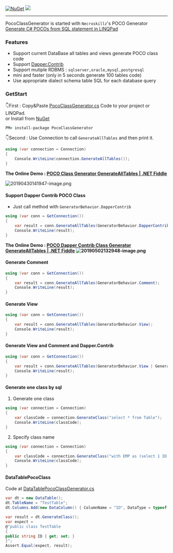 [![NuGet](https://img.shields.io/nuget/v/PocoClassGenerator.svg)](https://www.nuget.org/packages/PocoClassGenerator)
![](https://img.shields.io/nuget/dt/PocoClassGenerator.svg)

---

PocoClassGenerator is started with `Necroskillz`'s POCO Generator [Generate C# POCOs from SQL statement in LINQPad ](http://www.necronet.org/archive/2012/10/09/generate-c-pocos-from-sql-statement-in-linqpad.aspx)

### Features

- Support current DataBase all tables and views generate POCO class code
- Support [Dapper.Contrib](https://github.com/StackExchange/Dapper/tree/master/Dapper.Contrib)
- Support mutiple RDBMS : `sqlserver,oracle,mysql,postgresql`
- mini and faster (only in 5 seconds generate 100 tables code)
- Use appropriate dialect schema table SQL for each database query

### GetStart

👇First :  Copy&Paste [PocoClassGenerator.cs](PocoClassGenerator/PocoClassGenerator/PocoClassGenerator.cs) Code to your project or LINQPad.  
or Install from [NuGet](https://www.nuget.org/packages/PocoClassGenerator/)
```cmd
PM> install-package PocoClassGenerator
```

👇Second :  Use Connection to call `GenerateAllTables` and then print it.
```C#
using (var connection = Connection)
{
	Console.WriteLine(connection.GenerateAllTables());
}
```

**The Online Demo : [POCO Class Generator GenerateAllTables  | .NET Fiddle](https://dotnetfiddle.net/GkdqsU)**

![20190430141947-image.png](https://raw.githubusercontent.com/shps951023/ImageHosting/master/img/20190430141947-image.png)

#### Support Dapper Contrib POCO Class
- Just call method with `GeneratorBehavior.DapperContrib`

```C#
using (var conn = GetConnection())
{
    var result = conn.GenerateAllTables(GeneratorBehavior.DapperContrib);
    Console.WriteLine(result);
}
```
**The Online Demo : [POCO Dapper Contrib Class Generator GenerateAllTables | .NET Fiddle](https://dotnetfiddle.net/yeuK1E)
![20190502132948-image.png](https://raw.githubusercontent.com/shps951023/ImageHosting/master/img/20190502132948-image.png)**


#### Generate Comment

```C#
using (var conn = GetConnection())
{
    var result = conn.GenerateAllTables(GeneratorBehavior.Comment);
    Console.WriteLine(result);
}
```

#### Generate View

```C#
using (var conn = GetConnection())
{
    var result = conn.GenerateAllTables(GeneratorBehavior.View);
    Console.WriteLine(result);
}
```

#### Generate View and Comment and Dapper.Contrib

```C#
using (var conn = GetConnection())
{
    var result = conn.GenerateAllTables(GeneratorBehavior.View | GeneratorBehavior.Comment | GeneratorBehavior.DapperContrib);
    Console.WriteLine(result);
}
```

#### Generate one class by sql

1. Generate one class
```C#
using (var connection = Connection)
{
	var classCode = connection.GenerateClass("select * from Table");
	Console.WriteLine(classCode);
}
```

2. Specify class name
```C#
using (var connection = Connection)
{
	var classCode = connection.GenerateClass("with EMP as (select 1 ID,'WeiHan' Name,25 Age) select * from EMP", className: "EMP");
	Console.WriteLine(classCode);
}
```


#### DataTablePocoClass
Code at [DataTablePocoClassGenerator.cs](https://github.com/shps951023/PocoClassGenerator/blob/master/PocoClassGenerator/PocoClassGenerator/DataTablePocoClassGenerator.cs)

```C#
var dt = new DataTable();
dt.TableName = "TestTable";
dt.Columns.Add(new DataColumn() { ColumnName = "ID", DataType = typeof(string) });

var result = dt.GenerateClass();
var expect =
@"public class TestTable
{
public string ID { get; set; }
}";
Assert.Equal(expect, result);
```